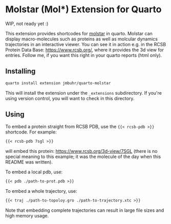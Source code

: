 # Molstar (Mol*) Extension for Quarto

WIP, not ready yet :)

This extension provides shortcodes for [molstar](https://github.com/molstar/molstar) in quarto.
Molstar can display macro-molecules such as proteins as well as molcular dynamics trajectories in an interactive viewer.
You can see it in action e.g. in the RCSB Protein Data Base: <https://www.rcsb.org/>, where it provides the 3d view for entries.
Follow me, if you want this right in your quarto reports (html only).

## Installing

```sh
quarto install extension jmbuhr/quarto-molstar
```

This will install the extension under the `_extensions` subdirectory.
If you're using version control, you will want to check in this directory.

## Using

To embed a protein straight from RCSB PDB, use the `{{< rcsb-pdb >}}` shortcode. For example:

```default
{{< rcsb-pdb 7sgl >}} 
```

will embed this protein: <https://www.rcsb.org/3d-view/7SGL> (there is no special meaning to this example; it was the molecule of the day when this README was written).

To embed a local pdb, use:

```default
{{< pdb ./path-to-prot.pdb >}} 
```

To embed a whole trajectory, use:

```default
{{< traj ./path-to-topoloy.gro ./path-to-trajectory.xtc >}} 
```

Note that embedding complete trajectories can result in large file sizes and high memory usage.



